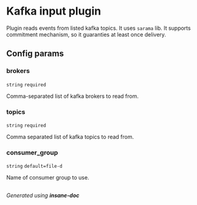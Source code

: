 # Kafka input plugin
Plugin reads events from listed kafka topics. It uses `sarama` lib.
It supports commitment mechanism, so it guaranties at least once delivery.

## Config params
### brokers

`string`  `required` 

Comma-separated list of kafka brokers to read from.

### topics

`string`  `required` 

Comma separated list of kafka topics to read from.

### consumer_group

`string` `default=file-d`  

Name of consumer group to use.


##
 *Generated using **insane-doc***